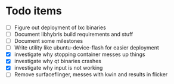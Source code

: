 # Todo items

- [ ] Figure out deployment of lxc binaries
- [ ] Document libhybris build requirements and stuff
- [ ] Document some milestones
- [ ] Write utility like ubuntu-device-flash for easier deployment
- [x] investigate why stopping container messes up things
- [x] investigate why qt binaries crashes
- [x] investigate why input is not working
- [ ] Remove surfaceflinger, messes with kwin and results in flicker
